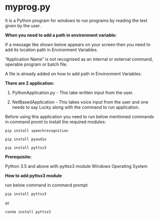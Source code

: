# myprog.py
It is a Python program for windows to run programs by reading the text given by the user.


**When you need to add a path in environment variable:**

If a message like shown below appears on your screen then you need to add its location path in Environment Variables.

“Application Name” is not recognised as an internal or external command, operable program or batch file.

A file is already added on how to add path in Environment Variables.

**There are 2 application:**

1. PythonApplication.py - This take written input from the user.

2. NetBasedApplication - This takes voice input from the user and one needs to say Lucky along with the command to run application.

Before using this application you need to run below mentioned commands in command promt to install the required modules:
``` 
pip install speechrecognition
```
```
pip install pyaudio
```
``` 
pip install pyttsx3
```
**Prerequisite:**

Python 3.5 and above with pyttsx3 module 
Windows Operating System


**How to add pyttsx3 module**

run below command in command prompt
```
pip install pyttsx3
```
or
```
conda install pyttsx3

```
